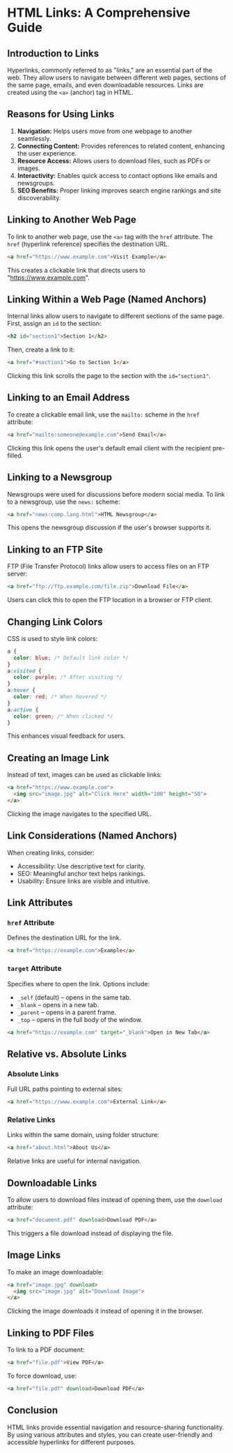 # HTML Links: A Comprehensive Guide

## Introduction to Links
Hyperlinks, commonly referred to as "links," are an essential part of the web. They allow users to navigate between different web pages, sections of the same page, emails, and even downloadable resources. Links are created using the `<a>` (anchor) tag in HTML.

## Reasons for Using Links
1. **Navigation:** Helps users move from one webpage to another seamlessly.
2. **Connecting Content:** Provides references to related content, enhancing the user experience.
3. **Resource Access:** Allows users to download files, such as PDFs or images.
4. **Interactivity:** Enables quick access to contact options like emails and newsgroups.
5. **SEO Benefits:** Proper linking improves search engine rankings and site discoverability.

## Linking to Another Web Page
To link to another web page, use the `<a>` tag with the `href` attribute. The `href` (hyperlink reference) specifies the destination URL.

```html
<a href="https://www.example.com">Visit Example</a>
```
This creates a clickable link that directs users to "https://www.example.com".

## Linking Within a Web Page (Named Anchors)
Internal links allow users to navigate to different sections of the same page. First, assign an `id` to the section:

```html
<h2 id="section1">Section 1</h2>
```
Then, create a link to it:

```html
<a href="#section1">Go to Section 1</a>
```
Clicking this link scrolls the page to the section with the `id="section1"`.

## Linking to an Email Address
To create a clickable email link, use the `mailto:` scheme in the `href` attribute:

```html
<a href="mailto:someone@example.com">Send Email</a>
```
Clicking this link opens the user's default email client with the recipient pre-filled.

## Linking to a Newsgroup
Newsgroups were used for discussions before modern social media. To link to a newsgroup, use the `news:` scheme:

```html
<a href="news:comp.lang.html">HTML Newsgroup</a>
```
This opens the newsgroup discussion if the user's browser supports it.

## Linking to an FTP Site
FTP (File Transfer Protocol) links allow users to access files on an FTP server:

```html
<a href="ftp://ftp.example.com/file.zip">Download File</a>
```
Users can click this to open the FTP location in a browser or FTP client.

## Changing Link Colors
CSS is used to style link colors:

```css
a {
  color: blue; /* Default link color */
}
a:visited {
  color: purple; /* After visiting */
}
a:hover {
  color: red; /* When hovered */
}
a:active {
  color: green; /* When clicked */
}
```
This enhances visual feedback for users.

## Creating an Image Link
Instead of text, images can be used as clickable links:

```html
<a href="https://www.example.com">
  <img src="image.jpg" alt="Click Here" width="100" height="50">
</a>
```
Clicking the image navigates to the specified URL.

## Link Considerations (Named Anchors)
When creating links, consider:
- Accessibility: Use descriptive text for clarity.
- SEO: Meaningful anchor text helps rankings.
- Usability: Ensure links are visible and intuitive.

## Link Attributes
### `href` Attribute
Defines the destination URL for the link.
```html
<a href="https://example.com">Example</a>
```
### `target` Attribute
Specifies where to open the link. Options include:
- `_self` (default) – opens in the same tab.
- `_blank` – opens in a new tab.
- `_parent` – opens in a parent frame.
- `_top` – opens in the full body of the window.

```html
<a href="https://example.com" target="_blank">Open in New Tab</a>
```

## Relative vs. Absolute Links
### Absolute Links
Full URL paths pointing to external sites:
```html
<a href="https://www.example.com">External Link</a>
```
### Relative Links
Links within the same domain, using folder structure:
```html
<a href="about.html">About Us</a>
```
Relative links are useful for internal navigation.

## Downloadable Links
To allow users to download files instead of opening them, use the `download` attribute:

```html
<a href="document.pdf" download>Download PDF</a>
```
This triggers a file download instead of displaying the file.

## Image Links
To make an image downloadable:
```html
<a href="image.jpg" download>
  <img src="image.jpg" alt="Download Image">
</a>
```
Clicking the image downloads it instead of opening it in the browser.

## Linking to PDF Files
To link to a PDF document:
```html
<a href="file.pdf">View PDF</a>
```
To force download, use:
```html
<a href="file.pdf" download>Download PDF</a>
```

## Conclusion
HTML links provide essential navigation and resource-sharing functionality. By using various attributes and styles, you can create user-friendly and accessible hyperlinks for different purposes.